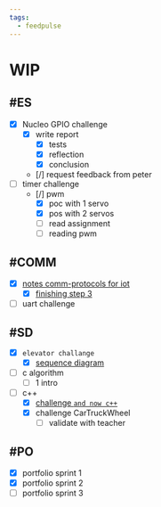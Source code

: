 ```yaml
---
tags:
  - feedpulse
---
```


# WIP

## #ES

- [x] Nucleo GPIO challenge
  - [x] write report
    - [x] tests
    - [x] reflection
    - [x] conclusion
  - [/] request feedback from peter
- [ ] timer challenge
  - [/] pwm
    - [x] poc with 1 servo
    - [x] pos with 2 servos
    - [ ] read assignment
    - [ ] reading pwm

## #COMM

- [x] [notes comm-protocols for iot](<comm/notes comm-protocols for iot.md>)
  - [x] [finishing step 3](<comm/comm report.md>)
- [ ] uart challenge

## #SD

- [x] `elevator challange`
  - [x] [sequence diagram](<SD/challenge_2_elevator/sequence diagram.md>)
- [ ] c algorithm
  - [ ] 1 intro
- [ ] c++
  - [x] [challenge `and now c++`](<SD/c++/andNowCpp_carRental.md>)
  - [x] challenge CarTruckWheel
    - [ ] validate with teacher

## #PO

- [x] portfolio sprint 1
- [x] portfolio sprint 2
- [ ] portfolio sprint 3
